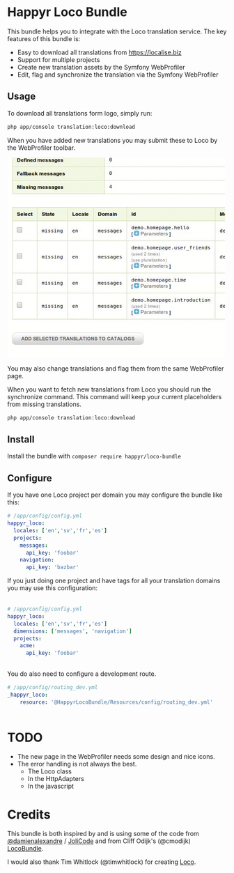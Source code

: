 # Happyr Loco Bundle

This bundle helps you to integrate with the Loco translation service. The key features of this bundle is: 

* Easy to download all translations from https://localise.biz
* Support for multiple projects
* Create new translation assets by the Symfony WebProfiler
* Edit, flag and synchronize the translation via the Symfony WebProfiler 

## Usage

To download all translations form logo, simply run: 
``` bash
php app/console translation:loco:download
```

When you have added new translations you may submit these to Loco by the WebProfiler toolbar.

![New translations to Loco](Resources/doc/images/profile-translation-example.gif)

You may also change translations and flag them from the same WebProfiler page. 

When you want to fetch new translations from Loco you should run the synchronize command. This command will
keep your current placeholders from missing translations. 

``` bash
php app/console translation:loco:download
```

## Install

Install the bundle with `composer require happyr/loco-bundle`

## Configure

If you have one Loco project per domain you may configure the bundle like this: 
``` yaml
# /app/config/config.yml
happyr_loco:
  locales: ['en','sv','fr','es']
  projects:
    messages:
      api_key: 'foobar' 
    navigation:
      api_key: 'bazbar' 

```


If you just doing one project and have tags for all your translation domains you may use this configuration:
``` yaml

# /app/config/config.yml
happyr_loco:
  locales: ['en','sv','fr','es']
  dimensions: ['messages', 'navigation']
  projects:
    acme:
      api_key: 'foobar'  
    
```

You do also need to configure a development route. 
``` yaml
# /app/config/routing_dev.yml
_happyr_loco:
    resource: '@HappyrLocoBundle/Resources/config/routing_dev.yml'
    
```

# TODO

* The new page in the WebProfiler needs some design and nice icons.
* The error handling is not always the best. 
  * The Loco class
  * In the HttpAdapters
  * In the javascript
  

# Credits

This bundle is both inspired by and is using some of the code from [@damienalexandre](https://github.com/damienalexandre) / [JoliCode](http://jolicode.com/blog/translation-workflow-with-symfony2)
and from Cliff Odijk's (@cmodijk) [LocoBundle](https://github.com/JCID/JcidLocoBundle).

I would also thank Tim Whitlock (@timwhitlock) for creating [Loco](https://localise.biz).
